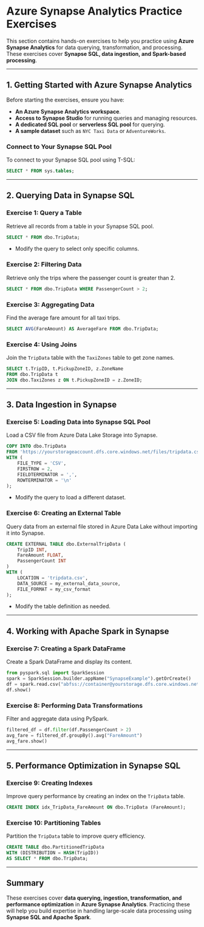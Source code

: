# Azure Synapse Analytics Practice Exercises

This section contains hands-on exercises to help you practice using **Azure Synapse Analytics** for data querying, transformation, and processing. These exercises cover **Synapse SQL, data ingestion, and Spark-based processing**.

---

## 1. Getting Started with Azure Synapse Analytics

Before starting the exercises, ensure you have:

- **An Azure Synapse Analytics workspace**.
- **Access to Synapse Studio** for running queries and managing resources.
- **A dedicated SQL pool** or **serverless SQL pool** for querying.
- **A sample dataset** such as `NYC Taxi Data` or `AdventureWorks`.

### **Connect to Your Synapse SQL Pool**

To connect to your Synapse SQL pool using T-SQL:

```sql
SELECT * FROM sys.tables;
```

---

## 2. Querying Data in Synapse SQL

### **Exercise 1: Query a Table**

Retrieve all records from a table in your Synapse SQL pool.

```sql
SELECT * FROM dbo.TripData;
```

- Modify the query to select only specific columns.

### **Exercise 2: Filtering Data**

Retrieve only the trips where the passenger count is greater than 2.

```sql
SELECT * FROM dbo.TripData WHERE PassengerCount > 2;
```

### **Exercise 3: Aggregating Data**

Find the average fare amount for all taxi trips.

```sql
SELECT AVG(FareAmount) AS AverageFare FROM dbo.TripData;
```

### **Exercise 4: Using Joins**

Join the `TripData` table with the `TaxiZones` table to get zone names.

```sql
SELECT t.TripID, t.PickupZoneID, z.ZoneName
FROM dbo.TripData t
JOIN dbo.TaxiZones z ON t.PickupZoneID = z.ZoneID;
```

---

## 3. Data Ingestion in Synapse

### **Exercise 5: Loading Data into Synapse SQL Pool**

Load a CSV file from Azure Data Lake Storage into Synapse.

```sql
COPY INTO dbo.TripData
FROM 'https://yourstorageaccount.dfs.core.windows.net/files/tripdata.csv'
WITH (
    FILE_TYPE = 'CSV',
    FIRSTROW = 2,
    FIELDTERMINATOR = ',',
    ROWTERMINATOR = '\n'
);
```

- Modify the query to load a different dataset.

### **Exercise 6: Creating an External Table**

Query data from an external file stored in Azure Data Lake without importing it into Synapse.

```sql
CREATE EXTERNAL TABLE dbo.ExternalTripData (
    TripID INT,
    FareAmount FLOAT,
    PassengerCount INT
)
WITH (
    LOCATION = 'tripdata.csv',
    DATA_SOURCE = my_external_data_source,
    FILE_FORMAT = my_csv_format
);
```

- Modify the table definition as needed.

---

## 4. Working with Apache Spark in Synapse

### **Exercise 7: Creating a Spark DataFrame**

Create a Spark DataFrame and display its content.

```python
from pyspark.sql import SparkSession
spark = SparkSession.builder.appName("SynapseExample").getOrCreate()
df = spark.read.csv("abfss://container@yourstorage.dfs.core.windows.net/tripdata.csv", header=True, inferSchema=True)
df.show()
```

### **Exercise 8: Performing Data Transformations**

Filter and aggregate data using PySpark.

```python
filtered_df = df.filter(df.PassengerCount > 2)
avg_fare = filtered_df.groupBy().avg("FareAmount")
avg_fare.show()
```

---

## 5. Performance Optimization in Synapse SQL

### **Exercise 9: Creating Indexes**

Improve query performance by creating an index on the `TripData` table.

```sql
CREATE INDEX idx_TripData_FareAmount ON dbo.TripData (FareAmount);
```

### **Exercise 10: Partitioning Tables**

Partition the `TripData` table to improve query efficiency.

```sql
CREATE TABLE dbo.PartitionedTripData
WITH (DISTRIBUTION = HASH(TripID))
AS SELECT * FROM dbo.TripData;
```

---

## Summary

These exercises cover **data querying, ingestion, transformation, and performance optimization** in **Azure Synapse Analytics**. Practicing these will help you build expertise in handling large-scale data processing using **Synapse SQL and Apache Spark**.

